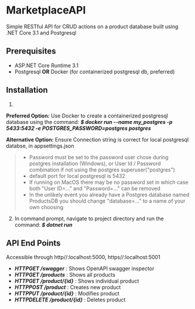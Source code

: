 # MarketplaceAPI
Simple RESTful API for CRUD actions on a product database built using .NET Core 3.1 and Postgresql

## Prerequisites
- ASP.NET Core Runtime 3.1
- Postgresql **OR** Docker (for containerized postgresql db, preferred)

## Installation
1. 
**Preferred Option:** Use Docker to create a containerized postgresql database using the command:
***$ docker run --name my_postgres -p 5433:5432 -e POSTGRES_PASSWORD=postgres postgres***

**Alternative Option:** Ensure Connection string is correct for local postgresql databse, in appsettings.json
> - Password must be set to the password user chose during postgres installation (Windows), or User Id / Password combination if not using the postgres superuser("postgres")
> - default port for local postgresql is 5432
> - If running on MacOS there may be no password set in which case both "User ID=..." and "Password=..." can be removed
> - In the unlikely event you already have a Postgres database named ProductsDB you should change "database=..." to a name of your own choosing

2. In command prompt, navigate to project directory and run the command:
***$ dotnet run***

## API End Points
Accessible through http//:localhost:5000, https//:localhost:5001
- ***HTTPGET* */swagger***         : Shows OpenAPI swagger inspector
- ***HTTPGET* */products***        : Shows all products
- ***HTTPGET* */product/{id}***    : Shows individual product
- ***HTTPPOST* */product***        : Creates new product
- ***HTTPPUT* */product/{id}***    : Modifies product
- ***HTTPDELETE* */product/{id}*** : Deletes product
